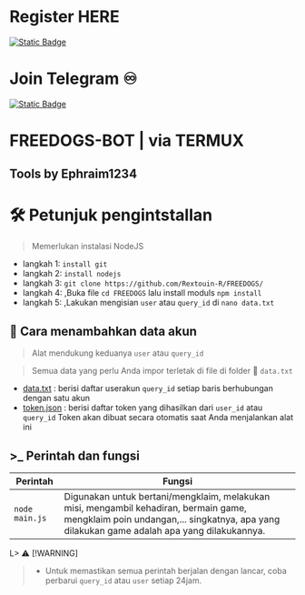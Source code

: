 
# Register HERE
[![Static Badge](https://img.shields.io/badge/Telegram-Bot%20Link-Link?style=for-the-badge&logo=Telegram&logoColor=white&logoSize=auto&color=blue)](        )

# Join Telegram  ♾︎ 
[![Static Badge](https://img.shields.io/badge/Telegram-Airdrop◾unlimited-Link?style=for-the-badge&logo=Telegram&logoColor=white&logoSize=auto&color=blue)](https://t.me/UNLXairdop)

# FREEDOGS-BOT | via TERMUX 

## Tools by Ephraim1234

# 🛠️ Petunjuk pengintstallan 

> Memerlukan instalasi NodeJS

- langkah 1: `install git`
- langkah 2: `install nodejs`
- langkah 3: `git clone https://github.com/Rextouin-R/FREEDOGS/`
- langkah 4:  ,Buka file `cd FREEDOGS` lalu install moduls `npm install`
- langkah 5:  ,Lakukan mengisian `user` atau `query_id` di `nano data.txt`

## 💾 Cara menambahkan data akun

> Alat mendukung keduanya  `user` atau `query_id`

> Semua data yang perlu Anda impor terletak di file di folder 📁 `data.txt`

- [data.txt](data.txt) : berisi daftar userakun `query_id` setiap baris berhubungan dengan satu akun
- [token.json](src/data/token.json) : berisi daftar token yang dihasilkan dari `user_id` atau `query_id` Token akan dibuat secara otomatis saat Anda menjalankan alat ini

## >\_ Perintah dan fungsi 

| Perintah            | Fungsi                                                                                                                  |
| --------------- | -------------------------------------------------------------------------------------------------------------------------- |
| `node main.js` | Digunakan untuk bertani/mengklaim, melakukan misi, mengambil kehadiran, bermain game, mengklaim poin undangan,... singkatnya, apa yang dilakukan game adalah apa yang dilakukannya. |

L> ⚠️ [!WARNING]
>
> - Untuk memastikan semua perintah berjalan dengan lancar, coba perbarui `query_id` atau `user` setiap 24jam.


